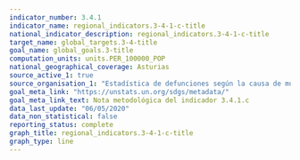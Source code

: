```yaml
---
indicator_number: 3.4.1
indicator_name: regional_indicators.3-4-1-c-title
national_indicator_description: regional_indicators.3-4-1-c-title
target_name: global_targets.3-4-title
goal_name: global_goals.3-title
computation_units: units.PER_100000_POP
national_geographical_coverage: Asturias
source_active_1: true
source_organisation_1: "Estadística de defunciones según la causa de muerte, INE"
goal_meta_link: "https://unstats.un.org/sdgs/metadata/"
goal_meta_link_text: Nota metodológica del indicador 3.4.1.c
data_last_update: "06/05/2020"
data_non_statistical: false
reporting_status: complete
graph_title: regional_indicators.3-4-1-c-title
graph_type: line
---
```

